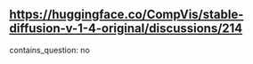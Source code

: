 ## https://huggingface.co/CompVis/stable-diffusion-v-1-4-original/discussions/214

contains_question: no